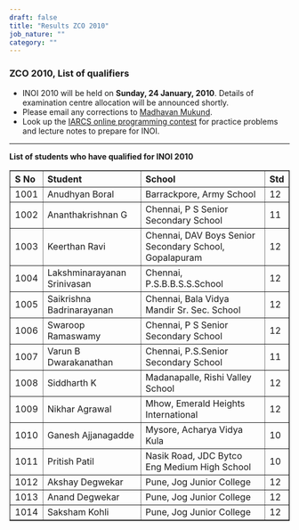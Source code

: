 ```yaml
---
draft: false
title: "Results ZCO 2010"
job_nature: ""
category: ""
---
```


<div id="cont">
<h3 align="left">ZCO 2010, List of qualifiers</h3>

<ul>

<li> INOI 2010 will be held on <b>Sunday, 24 January, 2010</b>.
Details of
examination centre allocation will be announced shortly</a>.

<li> Please email any corrections to <a
href="mailto:iarcs@cmi.ac.in">Madhavan Mukund</a>.

<li> Look up the <a href="/olympiad_results/zco2010/programming-contest">IARCS
     online programming contest</a> for practice problems and lecture
     notes to prepare for INOI.

</ul>

<hr>

<p style="font-weight: bold"> List of students who have qualified
for INOI 2010 </p>

<table cellpadding="2" cellspacing="2" border="1" width="100%">
<tr>
<th align=left> S No</th>
<th align=left> Student </th>
<th align=left> School </th>
<th align=left> Std </th>
</tr>

<tr>
<td>1001</td>
<td>Anudhyan Boral</td>
<td>Barrackpore, Army School</td>
<td>12</td>

<tr>
<td>1002</td>
<td>Ananthakrishnan G</td>
<td>Chennai, P S Senior Secondary School</td>
<td>11</td>

<tr>
<td>1003</td>
<td>Keerthan Ravi</td>
<td>Chennai, DAV Boys Senior Secondary School, Gopalapuram</td>
<td>12</td>

<tr>
<td>1004</td>
<td>Lakshminarayanan Srinivasan</td>
<td>Chennai, P.S.B.B.S.S.School</td>
<td>12</td>

<tr>
<td>1005</td>
<td>Saikrishna Badrinarayanan</td>
<td>Chennai, Bala Vidya Mandir Sr. Sec. School</td>
<td>12</td>

<tr>
<td>1006</td>
<td>Swaroop Ramaswamy</td>
<td>Chennai, P S Senior Secondary School</td>
<td>12</td>

<tr>
<td>1007</td>
<td>Varun B Dwarakanathan</td>
<td>Chennai, P.S.Senior Secondary School</td>
<td>11</td>

<tr>
<td>1008</td>
<td>Siddharth K</td>
<td>Madanapalle, Rishi Valley School</td>
<td>12</td>

<tr>
<td>1009</td>
<td>Nikhar Agrawal</td>
<td>Mhow, Emerald Heights International</td>
<td>12</td>

<tr>
<td>1010</td>
<td>Ganesh Ajjanagadde</td>
<td>Mysore, Acharya Vidya Kula</td>
<td>10</td>

<tr>
<td>1011</td>
<td>Pritish Patil</td>
<td>Nasik Road, JDC Bytco Eng Medium High School</td>
<td>10</td>

<tr>
<td>1012</td>
<td>Akshay Degwekar</td>
<td>Pune, Jog Junior College</td>
<td>12</td>

<tr>
<td>1013</td>
<td>Anand Degwekar</td>
<td>Pune, Jog Junior College</td>
<td>12</td>

<tr>
<td>1014</td>
<td>Saksham Kohli</td>
<td>Pune, Jog Junior College</td>
<td>12</td>

</table>
